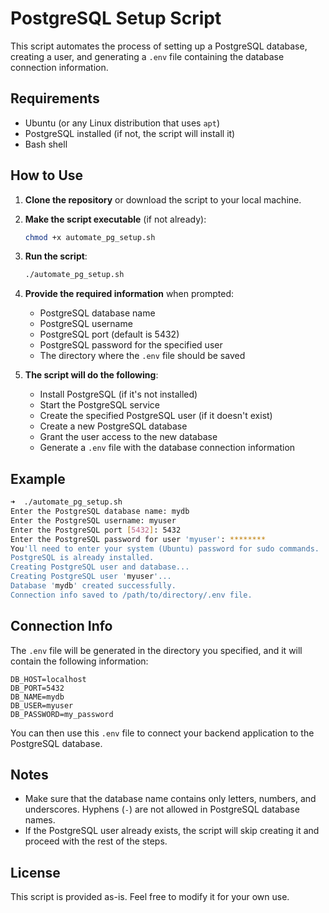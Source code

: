 # PostgreSQL Setup Script

This script automates the process of setting up a PostgreSQL database, creating a user, and generating a `.env` file containing the database connection information. 

## Requirements

- Ubuntu (or any Linux distribution that uses `apt`)
- PostgreSQL installed (if not, the script will install it)
- Bash shell

## How to Use

1. **Clone the repository** or download the script to your local machine.

2. **Make the script executable** (if not already):
   ```bash
   chmod +x automate_pg_setup.sh
   ```

3. **Run the script**:
   ```bash
   ./automate_pg_setup.sh
   ```

4. **Provide the required information** when prompted:
   - PostgreSQL database name
   - PostgreSQL username
   - PostgreSQL port (default is 5432)
   - PostgreSQL password for the specified user
   - The directory where the `.env` file should be saved

5. **The script will do the following**:
   - Install PostgreSQL (if it's not installed)
   - Start the PostgreSQL service
   - Create the specified PostgreSQL user (if it doesn't exist)
   - Create a new PostgreSQL database
   - Grant the user access to the new database
   - Generate a `.env` file with the database connection information

## Example

```bash
➜  ./automate_pg_setup.sh
Enter the PostgreSQL database name: mydb
Enter the PostgreSQL username: myuser
Enter the PostgreSQL port [5432]: 5432
Enter the PostgreSQL password for user 'myuser': ********
You'll need to enter your system (Ubuntu) password for sudo commands.
PostgreSQL is already installed.
Creating PostgreSQL user and database...
Creating PostgreSQL user 'myuser'...
Database 'mydb' created successfully.
Connection info saved to /path/to/directory/.env file.
```

## Connection Info

The `.env` file will be generated in the directory you specified, and it will contain the following information:

```env
DB_HOST=localhost
DB_PORT=5432
DB_NAME=mydb
DB_USER=myuser
DB_PASSWORD=my_password
```

You can then use this `.env` file to connect your backend application to the PostgreSQL database.

## Notes

- Make sure that the database name contains only letters, numbers, and underscores. Hyphens (`-`) are not allowed in PostgreSQL database names.
- If the PostgreSQL user already exists, the script will skip creating it and proceed with the rest of the steps.

## License

This script is provided as-is. Feel free to modify it for your own use.
